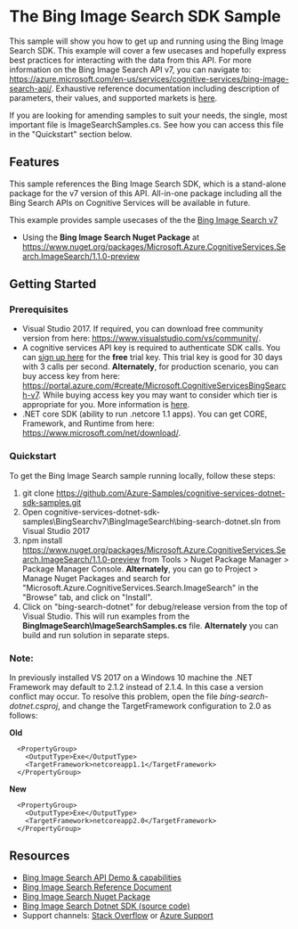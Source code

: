 # The Bing Image Search SDK Sample

This sample will show you how to get up and running using the Bing Image Search SDK. This example will cover a few usecases and hopefully express best practices for interacting with the data from this API. For more information on the Bing Image Search API v7, you can navigate to: https://azure.microsoft.com/en-us/services/cognitive-services/bing-image-search-api/. Exhaustive reference documentation including description of parameters, their values, and supported markets is [here](https://docs.microsoft.com/en-us/rest/api/cognitiveservices/bing-images-api-v7-reference).

If you are looking for amending samples to suit your needs, the single, most important file is ImageSearchSamples.cs. See how you can access this file in the "Quickstart" section below.

## Features

This sample references the Bing Image Search SDK, which is a stand-alone package for the v7 version of this API. All-in-one package including all the Bing Search APIs on Cognitive Services will be available in future.

This example provides sample usecases of the the [Bing Image Search v7](https://azure.microsoft.com/en-us/services/cognitive-services/bing-image-search-api/)

* Using the **Bing Image Search Nuget Package** at https://www.nuget.org/packages/Microsoft.Azure.CognitiveServices.Search.ImageSearch/1.1.0-preview

## Getting Started

### Prerequisites

- Visual Studio 2017. If required, you can download free community version from here: https://www.visualstudio.com/vs/community/.
- A cognitive services API key is required to authenticate SDK calls. You can [sign up here](https://azure.microsoft.com/en-us/try/cognitive-services/?api=bing-image-search-api) for the **free** trial key. This trial key is good for 30 days with 3 calls per second. **Alternately**, for production scenario, you can buy access key from here: https://portal.azure.com/#create/Microsoft.CognitiveServicesBingSearch-v7. While buying access key you may want to consider which tier is appropriate for you. More information is [here](https://azure.microsoft.com/en-us/pricing/details/cognitive-services/search-api/image/). 
- .NET core SDK (ability to run .netcore 1.1 apps). You can get CORE, Framework, and Runtime from here: https://www.microsoft.com/net/download/. 

### Quickstart

To get the Bing Image Search sample running locally, follow these steps:

1. git clone https://github.com/Azure-Samples/cognitive-services-dotnet-sdk-samples.git
2. Open cognitive-services-dotnet-sdk-samples\BingSearchv7\BingImageSearch\bing-search-dotnet.sln from Visual Studio 2017
3. npm install https://www.nuget.org/packages/Microsoft.Azure.CognitiveServices.Search.ImageSearch/1.1.0-preview from Tools > Nuget Package Manager > Package Manager Console. **Alternately**, you can go to Project > Manage Nuget Packages and search for "Microsoft.Azure.CognitiveServices.Search.ImageSearch" in the "Browse" tab, and click on "Install". 
4. Click on "bing-search-dotnet" for debug/release version from the top of Visual Studio. This will run examples from the **BingImageSearch\ImageSearchSamples.cs** file. **Alternately** you can build and run solution in separate steps.

### Note: 
In previously installed VS 2017 on a Windows 10 machine the .NET Framework may default to 2.1.2 instead of 2.1.4. In this case a version conflict may occur. To resolve this problem, open the file *bing-search-dotnet.csproj*, and change the TargetFramework configuration to 2.0 as follows:

**Old**
````  
  <PropertyGroup>
    <OutputType>Exe</OutputType>
    <TargetFramework>netcoreapp1.1</TargetFramework>
  </PropertyGroup>
````
**New**
````
  <PropertyGroup>
    <OutputType>Exe</OutputType>
    <TargetFramework>netcoreapp2.0</TargetFramework>
  </PropertyGroup>
````
## Resources
- [Bing Image Search API Demo & capabilities](https://azure.microsoft.com/en-us/services/cognitive-services/bing-image-search-api/)
- [Bing Image Search Reference Document](https://docs.microsoft.com/en-us/rest/api/cognitiveservices/bing-images-api-v7-reference)
- [Bing Image Search Nuget Package](https://www.nuget.org/packages/Microsoft.Azure.CognitiveServices.Search.ImageSearch/1.1.0-preview)
- [Bing Image Search Dotnet SDK (source code)](https://github.com/Azure/azure-sdk-for-net/tree/psSdkJson6/src/SDKs/CognitiveServices/dataPlane/Search/BingImageSearch) 
- Support channels: [Stack Overflow](https://stackoverflow.com/questions/tagged/bing-search) or [Azure Support](https://azure.microsoft.com/en-us/support/options/)
